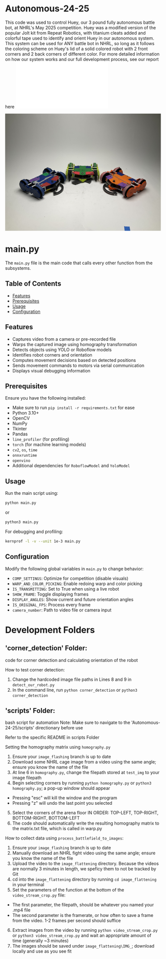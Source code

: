 # Autonomous-24-25
This code was used to control Huey, our 3 pound fully autonomous battle bot, at NHRL's May 2025 competition. Huey was a modified version of the popular Jolt kit from Repeat Robotics, with titanium cleats added and colorful tape used to identify and orient Huey in our autonomous system. This system can be used for ANY battle bot in NHRL, so long as it follows the coloring scheme on Huey's lid of a solid colored robot with 2 front corners and 2 back corners of different color. For more detailed information on how our system works and our full development process, see our report here ![Autonomous Spring 2025 Subteam Report](Autonomous-Spring-2025-Subteam-Report.pdf)

![Huey Image](triple_huey.jpg)


# main.py

The `main.py` file is the main code that calls every other function from the subsystems.

## Table of Contents
- [Features](#features)
- [Prerequisites](#prerequisites)
- [Usage](#usage)
- [Configuration](#configuration)

## Features
- Captures video from a camera or pre-recorded file
- Warps the captured image using homography transformation
- Detects objects using YOLO or Roboflow models
- Identifies robot corners and orientation
- Computes movement decisions based on detected positions
- Sends movement commands to motors via serial communication
- Displays visual debugging information

## Prerequisites
Ensure you have the following installed:
- Make sure to run `pip install -r requirements.txt` for ease
- Python 3.10+
- OpenCV
- NumPy
- Tkinter
- Pandas
- `line_profiler` (for profiling)
- `torch` (for machine learning models)
- `cv2`, `os`, `time`
- `onnxruntime`
- `openvino`
- Additional dependencies for `RoboflowModel` and `YoloModel`

## Usage
Run the main script using:
```bash
python main.py
```
or 
```bash
python3 main.py
```
For debugging and profiling:
```bash
kernprof -l -v --unit 1e-3 main.py
```

## Configuration
Modify the following global variables in `main.py` to change behavior:

- `COMP_SETTINGS`: Optimize for competition (disable visuals)
- `WARP_AND_COLOR_PICKING`: Enable redoing warp and color picking
- `IS_TRANSMITTING`: Set to True when using a live robot
- `SHOW_FRAME`: Toggle displaying frames
- `DISPLAY_ANGLES`: Show current and future orientation angles
- `IS_ORIGINAL_FPS`: Process every frame
- `camera_number`: Path to video file or camera input


# Development Folders

## 'corner_detection' Folder:

code for corner detection and calculating orientation of the robot

How to test corner detection:
1. Change the hardcoded image file paths in Lines 8 and 9 in `detect_our_robot.py`
2. In the command line, run `python corner_detection` or `python3 corner_detection`

## 'scripts' Folder: 

bash script for automation Note: Make sure to navigate to the 'Autonomous-24-25/scripts' directionary before use

Refer to the specific README in scripts Folder

Setting the homography matrix using `homography.py`
1. Ensure your `image_flashing` branch is up to date
2. Download some NHRL cage image from a video using the same angle; ensure you know the name of the file
3. At line 6 in `homography.py`, change the filepath stored at `test_img` to your image filepath
4. Begin selecting corners by running `python homography.py` or `python3 homography.py`; a pop-up window should appear
- Pressing "esc" will kill the window and the program
- Pressing "z" will undo the last point you selected 
5. Select the corners of the arena floor IN ORDER: TOP-LEFT, TOP-RIGHT, BOTTOM-RIGHT, BOTTOM-LEFT
6. The code should automatically write the resulting homography matrix to the matrix.txt file, which is called in warp.py

How to collect data using `process_battlefield_to_images`:
1. Ensure your `image_flashing` branch is up to date
2. Manually download an NHRL fight video using the same angle; ensure you know the name of the file
3. Upload the video to the `image_flattening` directory. Because the videos are normally 3 minutes in length, we speficy them to not be tracked by Git
4. cd into the `image_flattening` directory by running `cd image_flattening` in your terminal
5. Set the parameters of the function at the bottom of the `video_stream_crop.py` file:
- The first parameter, the filepath, should be whatever you named your .mp4 file
- The second parameter is the framerate, or how often to save a frame from the video. 1-2 frames per second should suffice
6. Extract images from the video by running `python video_stream_crop.py` or `python3 video_stream_crop.py` and wait an appropriate amount of time (generally ~3 minutes)
7. The images should be saved under `image_flattening\IMG_`; download locally and use as you see fit
